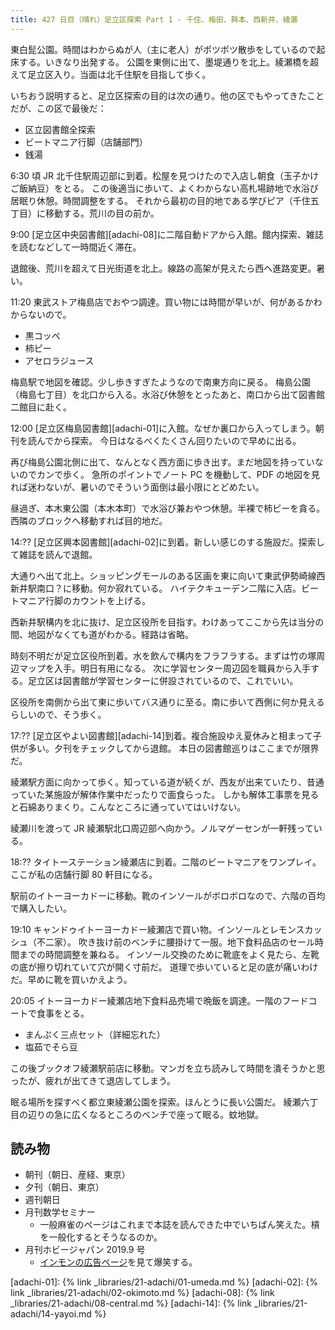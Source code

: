 ```yaml
---
title: 427 日目（晴れ）足立区探索 Part 1 - 千住、梅田、興本、西新井、綾瀬
---
```


東白髭公園。時間はわからぬが人（主に老人）がポツポツ散歩をしているので起床する。いきなり出発する。
公園を東側に出て、墨堤通りを北上。綾瀬橋を超えて足立区入り。当面は北千住駅を目指して歩く。

いちおう説明すると、足立区探索の目的は次の通り。他の区でもやってきたことだが、この区で最後だ：

* 区立図書館全探索
* ビートマニア行脚（店舗部門）
* 銭湯

6:30 頃 JR 北千住駅周辺部に到着。松屋を見つけたので入店し朝食（玉子かけご飯納豆）をとる。
この後適当に歩いて、よくわからない高札場跡地で水浴び居眠り休憩。時間調整をする。
それから最初の目的地である学びピア（千住五丁目）に移動する。荒川の目の前か。

9:00 [足立区中央図書館][adachi-08]に二階自動ドアから入館。館内探索、雑誌を読むなどして一時間近く滞在。

退館後、荒川を超えて日光街道を北上。線路の高架が見えたら西へ進路変更。暑い。

11:20 東武ストア梅島店でおやつ調達。買い物には時間が早いが、何があるかわからないので。

* 黒コッペ
* 柿ピー
* アセロラジュース

梅島駅で地図を確認。少し歩きすぎたようなので南東方向に戻る。
梅島公園（梅島七丁目）を北口から入る。水浴び休憩をとったあと、南口から出て図書館二館目に赴く。

12:00 [足立区梅島図書館][adachi-01]に入館。なぜか裏口から入ってしまう。朝刊を読んでから探索。
今日はなるべくたくさん回りたいので早めに出る。

再び梅島公園北側に出て、なんとなく西方面に歩き出す。まだ地図を持っていないのでカンで歩く。
急所のポイントでノート PC を機動して、PDF の地図を見れば迷わないが、暑いのでそういう面倒は最小限にとどめたい。

昼過ぎ、本木東公園（本木本町）で水浴び兼おやつ休憩。半裸で柿ピーを貪る。
西隣のブロックへ移動すれば目的地だ。

14:?? [足立区興本図書館][adachi-02]に到着。新しい感じのする施設だ。探索して雑誌を読んで退館。

大通りへ出て北上。ショッピングモールのある区画を東に向いて東武伊勢崎線西新井駅南口？に移動。何か寂れている。
ハイテクキューデン二階に入店。ビートマニア行脚のカウントを上げる。

西新井駅構内を北に抜け、足立区役所を目指す。わけあってここから先は当分の間、地図がなくても道がわかる。経路は省略。

時刻不明だが足立区役所到着。水を飲んで構内をフラフラする。まずは竹の塚周辺マップを入手。明日有用になる。
次に学習センター周辺図を職員から入手する。足立区は図書館が学習センターに併設されているので、これでいい。

区役所を南側から出て東に歩いてバス通りに至る。南に歩いて西側に何か見えるらしいので、そう歩く。

17:?? [足立区やよい図書館][adachi-14]到着。複合施設ゆえ夏休みと相まって子供が多い。夕刊をチェックしてから退館。
本日の図書館巡りはここまでが限界だ。

綾瀬駅方面に向かって歩く。知っている道が続くが、西友が出来ていたり、昔通っていた某施設が解体作業中だったりで面食らった。
しかも解体工事票を見ると石綿ありまくり。こんなところに通っていてはいけない。

綾瀬川を渡って JR 綾瀬駅北口周辺部へ向かう。ノルマゲーセンが一軒残っている。

18:?? タイトーステーション綾瀬店に到着。二階のビートマニアをワンプレイ。ここが私の店舗行脚 80 軒目になる。

駅前のイトーヨーカドーに移動。靴のインソールがボロボロなので、六階の百均で購入したい。

19:10 キャンドゥイトーヨーカドー綾瀬店で買い物。インソールとレモンスカッシュ（不二家）。
吹き抜け前のベンチに腰掛けて一服。地下食料品店のセール時間までの時間調整を兼ねる。
インソール交換のために靴底をよく見たら、左靴の底が擦り切れていて穴が開く寸前だ。
道理で歩いていると足の底が痛いわけだ。早めに靴を買いかえよう。

20:05 イトーヨーカドー綾瀬店地下食料品売場で晩飯を調達。一階のフードコートで食事をとる。

* まんぷく三点セット（詳細忘れた）
* 塩茹でそら豆

この後ブックオフ綾瀬駅前店に移動。マンガを立ち読みして時間を潰そうかと思ったが、疲れが出てきて退店してしまう。

眠る場所を探すべく都立東綾瀬公園を探索。ほんとうに長い公園だ。
綾瀬六丁目の辺りの急に広くなるところのベンチで座って眠る。蚊地獄。

## 読み物

* 朝刊（朝日、産経、東京）
* 夕刊（朝日、東京）
* 週刊朝日
* 月刊数学セミナー
  * 一般麻雀のページはこれまで本誌を読んできた中でいちばん笑えた。槓を一般化するとそうなるのか。
* 月刊ホビージャパン 2019.9 号
  * [インモンの広告ページ](http://hobbyjapan.co.jp/news/bin/info/pdf/news20190125_2.pdf)を見て爆笑する。

[adachi-01]: {% link _libraries/21-adachi/01-umeda.md %}
[adachi-02]: {% link _libraries/21-adachi/02-okimoto.md %}
[adachi-08]: {% link _libraries/21-adachi/08-central.md %}
[adachi-14]: {% link _libraries/21-adachi/14-yayoi.md %}
